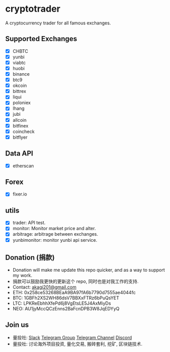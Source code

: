 # cryptotrader

A cryptocurrency trader for all famous exchanges.

## Supported Exchanges
- [x] CHBTC
- [x] yunbi
- [x] viabtc
- [x] huobi
- [x] binance
- [x] btc9
- [x] okcoin
- [x] bittrex
- [x] liqui
- [x] poloniex
- [x] lhang
- [x] jubi
- [x] allcoin
- [x] bitfinex
- [x] coincheck
- [x] bitflyer

## Data API
- [x] etherscan

## Forex
- [x] fixer.io

## utils
- [x] trader: API test.
- [x] monitor: Monitor market price and alter.
- [x] arbitrage: arbitrage between exchanges.
- [x] yunbimonitor: monitor yunbi api service.

## Donation (捐款)
* Donation will make me update this repo quicker, and as a way to support my work.
* 捐款可以鼓励我更快的更新这个 repo, 同时也是对我工作的支持.
* Contact: <akagi201@gmail.com>
* ETH: 0x258ce53268BEaA9BA97fA6b7790d7555ae4044fc
* BTC: 1GBFh2XS2WH86dsV7BBXxFTRz6bPuQsYET
* LTC: LPKReEbhhXfePd6j8VgEtsLE5J4AxMiyDs
* NEO: AU1jyMccQCzEnns2BaFcnDPB3W8JqEDYyQ

## Join us
* 量投社: [Slack](https://join.slack.com/t/cryptotraderhub/shared_invite/MjM5MTU2MzY3MzQ2LTE1MDUxMzQ1MjYtYmI0NGNlZTQ4YQ) [Telegram Group](https://t.me/cryptotraderhub) [Telegram Channel](https://t.me/cryptotraderchannel) [Discord](https://discord.gg/ydBJspD)
* 量投社: 讨论海外项目投资, 量化交易, 搬砖套利, 挖矿, 区块链技术.
